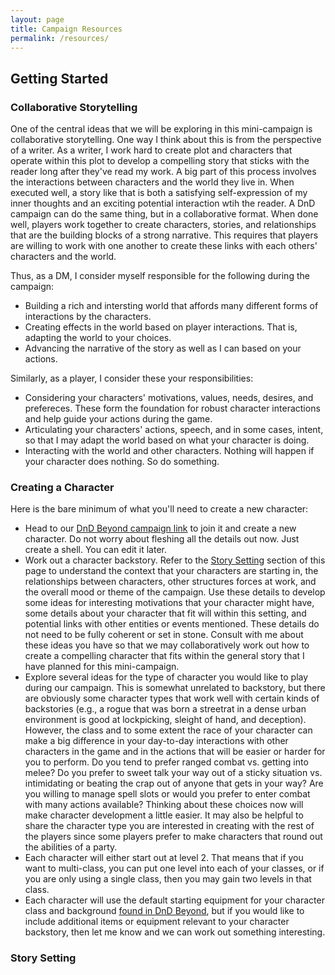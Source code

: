 ```yaml
---
layout: page
title: Campaign Resources
permalink: /resources/
---
```


## Getting Started
### Collaborative Storytelling
One of the central ideas that we will be exploring in this mini-campaign is collaborative storytelling. One way I think about this is from the perspective of a writer. As a writer, I work hard to create plot and characters that operate within this plot to develop a compelling story that sticks with the reader long after they've read my work. A big part of this process involves the interactions between characters and the world they live in. When executed well, a story like that is both a satisfying self-expression of my inner thoughts and an exciting potential interaction wtih the reader. A DnD campaign can do the same thing, but in a collaborative format. When done well, players work together to create characters, stories, and relationships that are the building blocks of a strong narrative. This requires that players are willing to work with one another to create these links with each others' characters and the world. 

Thus, as a DM, I consider myself responsible for the following during the campaign:
- Building a rich and intersting world that affords many different forms of interactions by the characters.
- Creating effects in the world based on player interactions. That is, adapting the world to your choices.
- Advancing the narrative of the story as well as I can based on your actions.

Similarly, as a player, I consider these your responsibilities:
- Considering your characters' motivations, values, needs, desires, and prefereces. These form the foundation for robust character interactions and help guide your actions during the game. 
- Articulating your characters' actions, speech, and in some cases, intent, so that I may adapt the world based on what your character is doing. 
- Interacting with the world and other characters. Nothing will happen if your character does nothing. So do something. 

### Creating a Character
Here is the bare minimum of what you'll need to create a new character:
- Head to our [DnD Beyond campaign link](https://ddb.ac/campaigns/join/2409669417393835) to join it and create a new character. Do not worry about fleshing all the details out now. Just create a shell. You can edit it later. 
- Work out a character backstory. Refer to the [Story Setting](#story-setting) section of this page to understand the context that your characters are starting in, the relationships between characters, other structures forces at work, and the overall mood or theme of the campaign. Use these details to develop some ideas for interesting motivations that your character might have, some details about your character that fit will within this setting, and potential links with other entities or events mentioned. These details do not need to be fully coherent or set in stone. Consult with me about these ideas you have so that we may collaboratively work out how to create a compelling character that fits within the general story that I have planned for this mini-campaign.
- Explore several ideas for the type of character you would like to play during our campaign. This is somewhat unrelated to backstory, but there are obviously some character types that work well with certain kinds of backstories (e.g., a rogue that was born a streetrat in a dense urban environment is good at lockpicking, sleight of hand, and deception). However, the class and to some extent the race of your character can make a big difference in your day-to-day interactions with other characters in the game and in the actions that will be easier or harder for you to perform. Do you tend to prefer ranged combat vs. getting into melee? Do you prefer to sweet talk your way out of a sticky situation vs. intimidating or beating the crap out of anyone that gets in your way? Are you willing to manage spell slots or would you prefer to enter combat with many actions available? Thinking about these choices now will make character development a little easier. It may also be helpful to share the character type you are interested in creating with the rest of the players since some players prefer to make characters that round out the abilities of a party.
- Each character will either start out at level 2. That means that if you want to multi-class, you can put one level into each of your classes, or if you are only using a single class, then you may gain two levels in that class. 
- Each character will use the default starting equipment for your character class and background [found in DnD Beyond](https://www.dndbeyond.com/classes), but if you would like to include additional items or equipment relevant to your character backstory, then let me know and we can work out something interesting. 

### Story Setting

